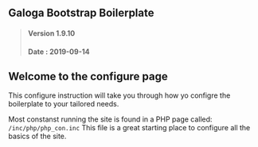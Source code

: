 ## Galoga Bootstrap Boilerplate
> #### Version 1.9.10 
> #### Date : 2019-09-14

## Welcome to the configure page
This configure instruction will take you through how yo configre the boilerplate to your tailored needs.

Most constanst running the site is found in a PHP page called:
<code>/inc/php/php_con.inc</code>
This file is a great starting place to configure all the basics of the site.
